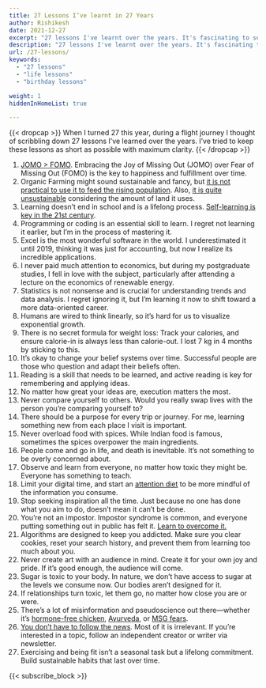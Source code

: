 ```yaml
---
title: 27 Lessons I’ve learnt in 27 Years
author: Rishikesh
date: 2021-12-27
excerpt: "27 lessons I've learnt over the years. It's fascinating to see how my thought process has evolved over the years."
description: "27 lessons I've learnt over the years. It's fascinating to see how my thought process has evolved over the years."
url: /27-lessons/
keywords:
  - "27 lessons"
  - "life lessons"
  - "birthday lessons"

weight: 1
hiddenInHomeList: true

---
```

{{< dropcap >}} When I turned 27 this year, during a flight journey I thought of scribbling down 27 lessons I’ve learned over the years. I’ve tried to keep these lessons as short as possible with maximum clarity. {{< /dropcap >}}

1. [JOMO > FOMO](https://www.wholelifechallenge.com/fomo-vs-jomo-how-to-embrace-the-joy-of-missing-out/). Embracing the Joy of Missing Out (JOMO) over Fear of Missing Out (FOMO) is the key to happiness and fulfillment over time.
2. Organic Farming might sound sustainable and fancy, but [it is not practical to use it to feed the rising population](https://www.nytimes.com/2021/12/07/world/asia/sri-lanka-organic-farming-fertilizer.html). Also, [it is quite unsustainable](https://news.climate.columbia.edu/2019/10/22/organic-food-better-environment/) considering the amount of land it uses.
3. Learning doesn’t end in school and is a lifelong process. [Self-learning is key in the 21st century](https://medium.com/wondr-blog/self-learning-why-its-essential-for-us-in-the-21st-century-9e9729abc4b8).
4. Programming or coding is an essential skill to learn. I regret not learning it earlier, but I’m in the process of mastering it.
5. Excel is the most wonderful software in the world. I underestimated it until 2019, thinking it was just for accounting, but now I realize its incredible applications.
6. I never paid much attention to economics, but during my postgraduate studies, I fell in love with the subject, particularly after attending a lecture on the economics of renewable energy.
7. Statistics is not nonsense and is crucial for understanding trends and data analysis. I regret ignoring it, but I’m learning it now to shift toward a more data-oriented career.
8. Humans are wired to think linearly, so it’s hard for us to visualize exponential growth.
9. There is no secret formula for weight loss: Track your calories, and ensure calorie-in is always less than calorie-out. I lost 7 kg in 4 months by sticking to this.
10. It’s okay to change your belief systems over time. Successful people are those who question and adapt their beliefs often.
11. Reading is a skill that needs to be learned, and active reading is key for remembering and applying ideas.
12. No matter how great your ideas are, execution matters the most.
13. Never compare yourself to others. Would you really swap lives with the person you’re comparing yourself to?
14. There should be a purpose for every trip or journey. For me, learning something new from each place I visit is important.
15. Never overload food with spices. While Indian food is famous, sometimes the spices overpower the main ingredients.
16. People come and go in life, and death is inevitable. It’s not something to be overly concerned about.
17. Observe and learn from everyone, no matter how toxic they might be. Everyone has something to teach.
18. Limit your digital time, and start an [attention diet](https://rishikeshs.com/attention-diet/) to be more mindful of the information you consume.
19. Stop seeking inspiration all the time. Just because no one has done what you aim to do, doesn’t mean it can’t be done.
20. You’re not an impostor. Impostor syndrome is common, and everyone putting something out in public has felt it. [Learn to overcome it.][1]
21. Algorithms are designed to keep you addicted. Make sure you clear cookies, reset your search history, and prevent them from learning too much about you.
22. Never create art with an audience in mind. Create it for your own joy and pride. If it’s good enough, the audience will come.
23. Sugar is toxic to your body. In nature, we don’t have access to sugar at the levels we consume now. Our bodies aren’t designed for it.
24. If relationships turn toxic, let them go, no matter how close you are or were.
25. There’s a lot of misinformation and pseudoscience out there—whether it’s [hormone-free chicken](https://www.thehindu.com/news/national/karnataka/poultry-sector-clarifies-myths-around-consumption-of-broiler-chicken/article29095820.ece), [Ayurveda](https://www.theatlantic.com/international/archive/2020/08/amitabh-bachchan-india-coronavirus/615310/), or [MSG fears](https://www.washingtonpost.com/news/wonk/wp/2018/03/20/why-americans-still-avoid-msg-even-though-its-health-effects-have-been-debunked/).
26. [You don’t have to follow the news](https://www.theguardian.com/media/2013/apr/12/news-is-bad-rolf-dobelli). Most of it is irrelevant. If you’re interested in a topic, follow an independent creator or writer via newsletter.
27. Exercising and being fit isn’t a seasonal task but a lifelong commitment. Build sustainable habits that last over time.

{{< subscribe_block >}}

[1]: https://rishikeshs.com/5-reasons-why-i-decided-to-start-a-blog/ "5 Reasons Why I Decided to Start a Blog"

